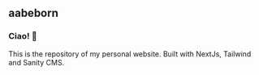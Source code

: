 ## aabeborn

### Ciao! 👋

This is the repository of my personal website. Built with NextJs, Tailwind and Sanity CMS.
